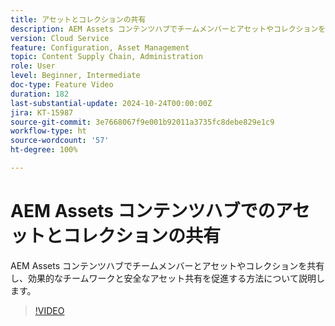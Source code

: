 ```yaml
---
title: アセットとコレクションの共有
description: AEM Assets コンテンツハブでチームメンバーとアセットやコレクションを共有し、効果的なチームワークと安全なアセット共有を促進する方法について説明します。
version: Cloud Service
feature: Configuration, Asset Management
topic: Content Supply Chain, Administration
role: User
level: Beginner, Intermediate
doc-type: Feature Video
duration: 182
last-substantial-update: 2024-10-24T00:00:00Z
jira: KT-15987
source-git-commit: 3e7668067f9e001b92011a3735fc8debe829e1c9
workflow-type: ht
source-wordcount: '57'
ht-degree: 100%

---
```



# AEM Assets コンテンツハブでのアセットとコレクションの共有

AEM Assets コンテンツハブでチームメンバーとアセットやコレクションを共有し、効果的なチームワークと安全なアセット共有を促進する方法について説明します。

>[!VIDEO](https://video.tv.adobe.com/v/3435685/?learn=on)
